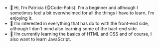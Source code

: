 - 👋 Hi, I’m Patricia (@Code-Patis). I'm a beginner and although I sometimes feel a bit overwhelmed for all the things I have to learn, I'm enjoying it. 
- 👀 I’m interested in everything that has do to with the front-end side, although I don't mind also learning some of the bacl-end side.
- 🌱 I’m currently learning the basics of HTML and CSS and of course, I also want to learn JavaScript.


<!---
Code-Patis/Code-Patis is a ✨ special ✨ repository because its `README.md` (this file) appears on your GitHub profile.
You can click the Preview link to take a look at your changes.
--->
